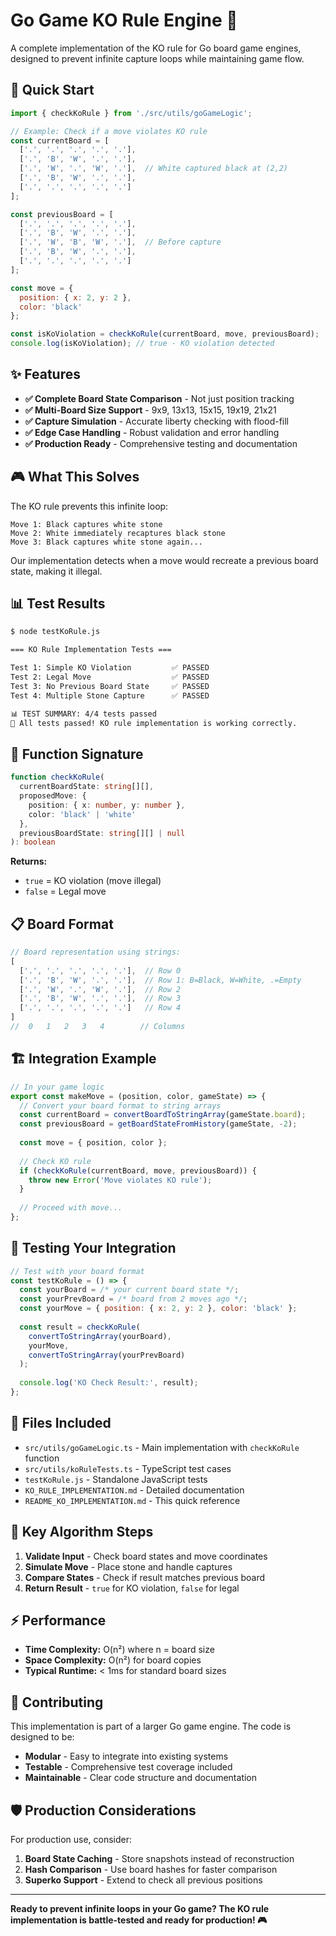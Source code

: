 # Go Game KO Rule Engine 🎯

A complete implementation of the KO rule for Go board game engines, designed to prevent infinite capture loops while maintaining game flow.

## 🚀 Quick Start

```javascript
import { checkKoRule } from './src/utils/goGameLogic';

// Example: Check if a move violates KO rule
const currentBoard = [
  ['.', '.', '.', '.', '.'],
  ['.', 'B', 'W', '.', '.'],  
  ['.', 'W', '.', 'W', '.'],  // White captured black at (2,2)
  ['.', 'B', 'W', '.', '.'],
  ['.', '.', '.', '.', '.']
];

const previousBoard = [
  ['.', '.', '.', '.', '.'],
  ['.', 'B', 'W', '.', '.'],
  ['.', 'W', 'B', 'W', '.'],  // Before capture
  ['.', 'B', 'W', '.', '.'],
  ['.', '.', '.', '.', '.']
];

const move = { 
  position: { x: 2, y: 2 }, 
  color: 'black' 
};

const isKoViolation = checkKoRule(currentBoard, move, previousBoard);
console.log(isKoViolation); // true - KO violation detected
```

## ✨ Features

- **✅ Complete Board State Comparison** - Not just position tracking
- **✅ Multi-Board Size Support** - 9x9, 13x13, 15x15, 19x19, 21x21
- **✅ Capture Simulation** - Accurate liberty checking with flood-fill
- **✅ Edge Case Handling** - Robust validation and error handling
- **✅ Production Ready** - Comprehensive testing and documentation

## 🎮 What This Solves

The KO rule prevents this infinite loop:
```
Move 1: Black captures white stone
Move 2: White immediately recaptures black stone  
Move 3: Black captures white stone again...
```

Our implementation detects when a move would recreate a previous board state, making it illegal.

## 📊 Test Results

```bash
$ node testKoRule.js

=== KO Rule Implementation Tests ===

Test 1: Simple KO Violation         ✅ PASSED
Test 2: Legal Move                  ✅ PASSED  
Test 3: No Previous Board State     ✅ PASSED
Test 4: Multiple Stone Capture      ✅ PASSED

📊 TEST SUMMARY: 4/4 tests passed
🎉 All tests passed! KO rule implementation is working correctly.
```

## 🔧 Function Signature

```typescript
function checkKoRule(
  currentBoardState: string[][],
  proposedMove: { 
    position: { x: number, y: number }, 
    color: 'black' | 'white' 
  },
  previousBoardState: string[][] | null
): boolean
```

**Returns:** 
- `true` = KO violation (move illegal)
- `false` = Legal move

## 📋 Board Format

```javascript
// Board representation using strings:
[
  ['.', '.', '.', '.', '.'],  // Row 0
  ['.', 'B', 'W', '.', '.'],  // Row 1: B=Black, W=White, .=Empty
  ['.', 'W', '.', 'W', '.'],  // Row 2
  ['.', 'B', 'W', '.', '.'],  // Row 3
  ['.', '.', '.', '.', '.']   // Row 4
]
//  0   1   2   3   4        // Columns
```

## 🏗️ Integration Example

```typescript
// In your game logic
export const makeMove = (position, color, gameState) => {
  // Convert your board format to string arrays
  const currentBoard = convertBoardToStringArray(gameState.board);
  const previousBoard = getBoardStateFromHistory(gameState, -2);
  
  const move = { position, color };
  
  // Check KO rule
  if (checkKoRule(currentBoard, move, previousBoard)) {
    throw new Error('Move violates KO rule');
  }
  
  // Proceed with move...
};
```

## 🧪 Testing Your Integration

```javascript
// Test with your board format
const testKoRule = () => {
  const yourBoard = /* your current board state */;
  const yourPrevBoard = /* board from 2 moves ago */;
  const yourMove = { position: { x: 2, y: 2 }, color: 'black' };
  
  const result = checkKoRule(
    convertToStringArray(yourBoard),
    yourMove,
    convertToStringArray(yourPrevBoard)
  );
  
  console.log('KO Check Result:', result);
};
```

## 📁 Files Included

- `src/utils/goGameLogic.ts` - Main implementation with `checkKoRule` function
- `src/utils/koRuleTests.ts` - TypeScript test cases
- `testKoRule.js` - Standalone JavaScript tests
- `KO_RULE_IMPLEMENTATION.md` - Detailed documentation
- `README_KO_IMPLEMENTATION.md` - This quick reference

## 🎯 Key Algorithm Steps

1. **Validate Input** - Check board states and move coordinates
2. **Simulate Move** - Place stone and handle captures
3. **Compare States** - Check if result matches previous board
4. **Return Result** - `true` for KO violation, `false` for legal

## ⚡ Performance

- **Time Complexity:** O(n²) where n = board size
- **Space Complexity:** O(n²) for board copies
- **Typical Runtime:** < 1ms for standard board sizes

## 🤝 Contributing

This implementation is part of a larger Go game engine. The code is designed to be:
- **Modular** - Easy to integrate into existing systems
- **Testable** - Comprehensive test coverage included
- **Maintainable** - Clear code structure and documentation

## 🛡️ Production Considerations

For production use, consider:
1. **Board State Caching** - Store snapshots instead of reconstruction
2. **Hash Comparison** - Use board hashes for faster comparison
3. **Superko Support** - Extend to check all previous positions

---

**Ready to prevent infinite loops in your Go game? The KO rule implementation is battle-tested and ready for production! 🎮** 